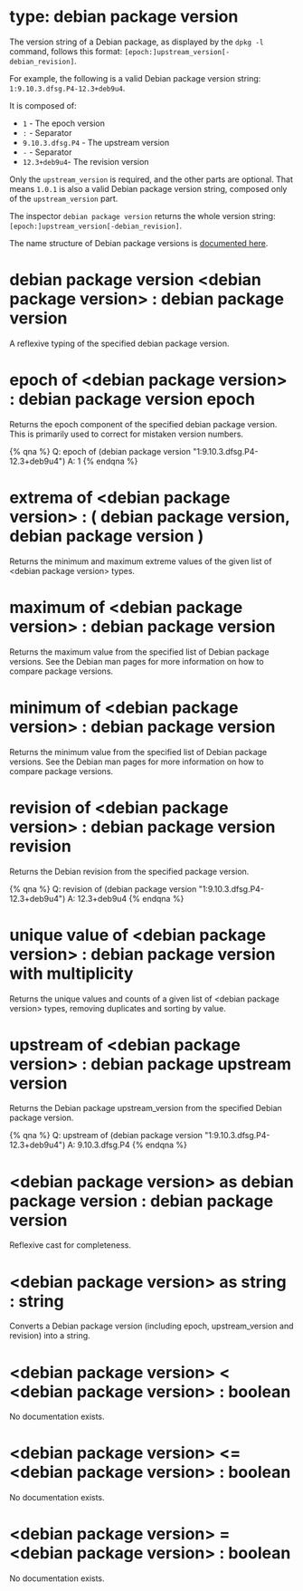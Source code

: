 # type: debian package version

The version string of a Debian package, as displayed by the `dpkg -l` command, follows this format: `[epoch:]upstream_version[-debian_revision]`.

For example, the following is a valid Debian package version string: `1:9.10.3.dfsg.P4-12.3+deb9u4`.

It is composed of:
- `1` - The epoch version
- `:` - Separator
- `9.10.3.dfsg.P4` - The upstream version
- `-` - Separator 
- `12.3+deb9u4`- The revision version

Only the `upstream_version` is required, and the other parts are optional. That means `1.0.1` is also a valid Debian package version string, composed only of the `upstream_version` part.

The inspector `debian package version` returns the whole version string: `[epoch:]upstream_version[-debian_revision]`.

The name structure of Debian package versions is [documented here](https://www.debian.org/doc/debian-policy/ch-controlfields.html#version).

# debian package version &lt;debian package version&gt; : debian package version

A reflexive typing of the specified debian package version.

# epoch of &lt;debian package version&gt; : debian package version epoch

Returns the epoch component of the specified debian package version. This is primarily used to correct for mistaken version numbers.

{% qna %}
Q: epoch of (debian package version "1:9.10.3.dfsg.P4-12.3+deb9u4")
A: 1
{% endqna %}

# extrema of &lt;debian package version&gt; : ( debian package version, debian package version )

Returns the minimum and maximum extreme values of the given list of &lt;debian package version&gt; types.

# maximum of &lt;debian package version&gt; : debian package version

Returns the maximum value from the specified list of Debian package versions. See the Debian man pages for more information on how to compare package versions.

# minimum of &lt;debian package version&gt; : debian package version

Returns the minimum value from the specified list of Debian package versions. See the Debian man pages for more information on how to compare package versions.

# revision of &lt;debian package version&gt; : debian package version revision

Returns the Debian revision from the specified package version.

{% qna %}
Q: revision of (debian package version "1:9.10.3.dfsg.P4-12.3+deb9u4")
A: 12.3+deb9u4
{% endqna %}

# unique value of &lt;debian package version&gt; : debian package version with multiplicity

Returns the unique values and counts of a given list of &lt;debian package version&gt; types, removing duplicates and sorting by value.

# upstream of &lt;debian package version&gt; : debian package upstream version

Returns the Debian package upstream_version from the specified Debian package version.

{% qna %}
Q: upstream of (debian package version "1:9.10.3.dfsg.P4-12.3+deb9u4")
A: 9.10.3.dfsg.P4
{% endqna %}

# &lt;debian package version&gt; as debian package version : debian package version

Reflexive cast for completeness.

# &lt;debian package version&gt; as string : string

Converts a Debian package version (including epoch, upstream_version and revision) into a string.

# &lt;debian package version&gt; &lt; &lt;debian package version&gt; : boolean

No documentation exists.

# &lt;debian package version&gt; &lt;= &lt;debian package version&gt; : boolean

No documentation exists.

# &lt;debian package version&gt; = &lt;debian package version&gt; : boolean

No documentation exists.
